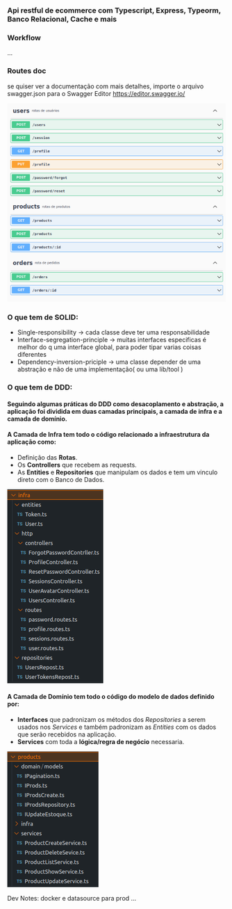 ### Api restful de ecommerce com Typescript, Express, Typeorm, Banco Relacional, Cache e mais 

### Workflow

...

### Routes doc
se quiser ver a documentação com mais detalhes, importe o arquivo swagger.json para o Swagger Editor https://editor.swagger.io/

![routes](https://github.com/geleiaa/ApiTypescript/blob/main/images/routes.png)

### O que tem de SOLID:

* Single-responsibility -> cada classe deve ter uma responsabilidade
* Interface-segregation-principle -> muitas interfaces especificas é melhor do q uma interface global, para poder tipar varias coisas diferentes
* Dependency-inversion-priciple -> uma classe depender de uma abstração e não de uma implementação( ou uma lib/tool )

### O que tem de DDD:

#### Seguindo algumas práticas do DDD como **desacoplamento** e **abstração**, a aplicação foi dividida em duas camadas principais, a camada de infra e a camada de domínio.

#### A **Camada de Infra** tem todo o código relacionado a infraestrutura da aplicação como:

* Definição das **Rotas**.
* Os **Controllers** que recebem as requests.
* As **Entities** e **Repositories** que manipulam os dados e tem um vinculo direto com o Banco de Dados.

![infra](https://github.com/geleiaa/ApiTypescript/blob/main/images/camada_infra.png)

#### **A Camada de Domínio** tem todo o código do **modelo de dados** definido por:

* **Interfaces** que padronizam os métodos dos *Repositories* a serem usados nos *Services* e também padronizam as *Entities* com os dados que serão recebidos na aplicação.
* **Services** com toda a **lógica/regra de negócio** necessaria.

![domain](https://github.com/geleiaa/ApiTypescript/blob/main/images/camada_domain.png)


Dev Notes: docker e datasource para prod ...